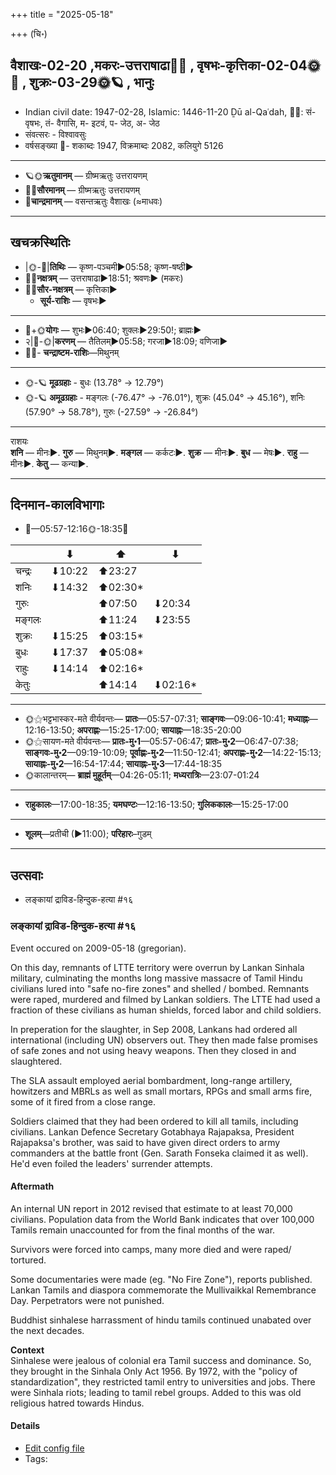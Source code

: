 +++
title = "2025-05-18"

+++
(चि॰)
## वैशाखः-02-20  ,मकरः-उत्तराषाढा🌛🌌  ,  वृषभः-कृत्तिका-02-04🌞🌌  ,  शुक्रः-03-29🌞🪐  , भानुः
- Indian civil date: 1947-02-28, Islamic: 1446-11-20 Ḏū al-Qaʿdah, 🌌🌞: सं- वृषभः, तं- वैगासि, म- इटवं, प- जेठ, अ- जेठ
- संवत्सरः - विश्वावसुः
- वर्षसङ्ख्या 🌛- शकाब्दः 1947, विक्रमाब्दः 2082, कलियुगे 5126
___________________
- 🪐🌞**ऋतुमानम्** — ग्रीष्मऋतुः उत्तरायणम्
- 🌌🌞**सौरमानम्** — ग्रीष्मऋतुः उत्तरायणम्
- 🌛**चान्द्रमानम्** — वसन्तऋतुः वैशाखः (≈माधवः)
___________________


## खचक्रस्थितिः
- |🌞-🌛|**तिथिः** — कृष्ण-पञ्चमी►05:58; कृष्ण-षष्ठी►  
- 🌌🌛**नक्षत्रम्** — उत्तराषाढा►18:51; श्रवणः► (मकरः)  
- 🌌🌞**सौर-नक्षत्रम्** — कृत्तिका►  
  - **सूर्य-राशिः** — वृषभः► 
___________________
- 🌛+🌞**योगः** — शुभः►06:40; शुक्लः►29:50!; ब्राह्मः►  
- २|🌛-🌞|**करणम्** — तैतिलम्►05:58; गरजा►18:09; वणिजा►  
- 🌌🌛- **चन्द्राष्टम-राशिः**—मिथुनम्  
___________________
- 🌞-🪐 **मूढग्रहाः** - बुधः (13.78° → 12.79°)
- 🌞-🪐 **अमूढग्रहाः** - मङ्गलः (-76.47° → -76.01°), शुक्रः (45.04° → 45.16°), शनिः (57.90° → 58.78°), गुरुः (-27.59° → -26.84°)
___________________
राशयः  
**शनि** — मीनः►. **गुरु** — मिथुनम्►. **मङ्गल** — कर्कटः►. **शुक्र** — मीनः►. **बुध** — मेषः►. **राहु** — मीनः►. **केतु** — कन्या►. 
___________________


## दिनमान-कालविभागाः
- 🌅—05:57-12:16🌞-18:35🌇  

|      |⬇     |⬆     |⬇     |
|------|-----|-----|------|
|चन्द्रः|⬇10:22 |⬆23:27 |     |
|शनिः   |⬇14:32 |⬆02:30*|     |
|गुरुः  |     |⬆07:50 |⬇20:34 |
|मङ्गलः |     |⬆11:24 |⬇23:55 |
|शुक्रः |⬇15:25 |⬆03:15*|     |
|बुधः   |⬇17:37 |⬆05:08*|     |
|राहुः  |⬇14:14 |⬆02:16*|     |
|केतुः  |     |⬆14:14 |⬇02:16*|
___________________
- 🌞⚝भट्टभास्कर-मते वीर्यवन्तः— **प्रातः**—05:57-07:31; **साङ्गवः**—09:06-10:41; **मध्याह्नः**—12:16-13:50; **अपराह्णः**—15:25-17:00; **सायाह्नः**—18:35-20:00  
- 🌞⚝सायण-मते वीर्यवन्तः— **प्रातः-मु॰1**—05:57-06:47; **प्रातः-मु॰2**—06:47-07:38; **साङ्गवः-मु॰2**—09:19-10:09; **पूर्वाह्णः-मु॰2**—11:50-12:41; **अपराह्णः-मु॰2**—14:22-15:13; **सायाह्नः-मु॰2**—16:54-17:44; **सायाह्नः-मु॰3**—17:44-18:35  
- 🌞कालान्तरम्— **ब्राह्मं मुहूर्तम्**—04:26-05:11; **मध्यरात्रिः**—23:07-01:24  
___________________
- **राहुकालः**—17:00-18:35; **यमघण्टः**—12:16-13:50; **गुलिककालः**—15:25-17:00  
___________________
- **शूलम्**—प्रतीची (►11:00); **परिहारः**–गुडम्  
___________________

## उत्सवाः
- लङ्कायां द्राविड-हिन्दुक-हत्या #१६
### लङ्कायां द्राविड-हिन्दुक-हत्या #१६

Event occured on 2009-05-18 (gregorian). 

On this day, remnants of LTTE territory were overrun by Lankan Sinhala military, culminating the months long massive massacre of Tamil Hindu civilians lured into "safe no-fire zones" and shelled / bombed. Remnants were raped, murdered and filmed by Lankan soldiers. The LTTE had used a fraction of these civilians as human shields, forced labor and child soldiers.

In preperation for the slaughter, in Sep 2008, Lankans had ordered all international (including UN) observers out. They then made false promises of safe zones and not using heavy weapons. Then they closed in and slaughtered. 

The SLA assault employed aerial bombardment, long-range artillery, howitzers and MBRLs as well as small mortars, RPGs and small arms fire, some of it fired from a close range. 

Soldiers claimed that they had been ordered to kill all tamils, including civilians. Lankan Defence Secretary Gotabhaya Rajapaksa, President Rajapaksa's brother, was said to have given direct orders to army commanders at the battle front (Gen. Sarath Fonseka claimed it as well). He'd even foiled the leaders' surrender attempts.

#### Aftermath
An internal UN report in 2012 revised that estimate to at least 70,000 civilians. Population data from the World Bank indicates that over 100,000 Tamils remain unaccounted for from the final months of the war.

Survivors were forced into camps, many more died and were raped/ tortured.

Some documentaries were made (eg. "No Fire Zone"), reports published. Lankan Tamils and diaspora commemorate the Mullivaikkal Remembrance Day. Perpetrators were not punished.

Buddhist sinhalese harrassment of hindu tamils continued unabated over the next decades.


**Context**  
Sinhalese were jealous of colonial era Tamil success and dominance. So, they brought in the Sinhala Only Act 1956. By 1972, with the "policy of standardization", they restricted tamil entry to universities and jobs. There were Sinhala riots; leading to tamil rebel groups. Added to this was old religious hatred towards Hindus.

#### Details
- [Edit config file](https://github.com/jyotisham/adyatithi/blob/master/mahApuruSha/xatra-later/gregorian/day/05/18/mullivaikkal-hinduka-hatyA.toml)
- Tags: 


